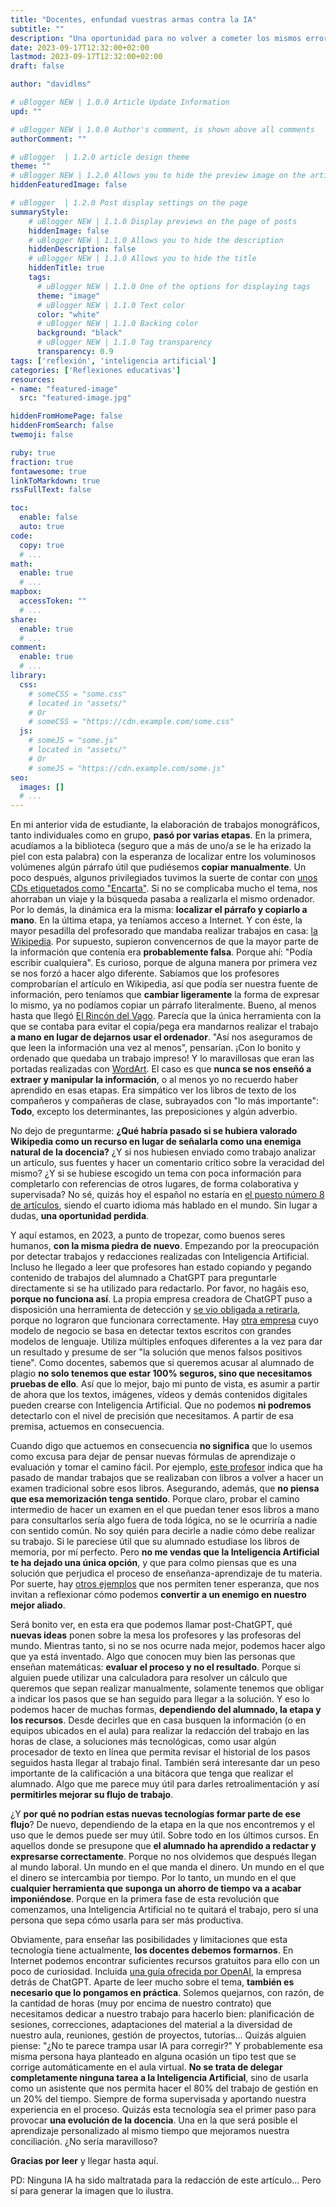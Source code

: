 ```yaml
---
title: "Docentes, enfundad vuestras armas contra la IA"
subtitle: ""
description: "Una oportunidad para no volver a cometer los mismos errores"
date: 2023-09-17T12:32:00+02:00
lastmod: 2023-09-17T12:32:00+02:00
draft: false

author: "davidlms"

# uBlogger NEW | 1.0.0 Article Update Information
upd: ""

# uBlogger NEW | 1.0.0 Author's comment, is shown above all comments
authorComment: ""

# uBlogger  | 1.2.0 article design theme
theme: ""
# uBlogger NEW | 1.2.0 Allows you to hide the preview image on the article page
hiddenFeaturedImage: false

# uBlogger  | 1.2.0 Post display settings on the page
summaryStyle:
    # uBlogger NEW | 1.1.0 Display previews on the page of posts
    hiddenImage: false
    # uBlogger NEW | 1.1.0 Allows you to hide the description
    hiddenDescription: false
    # uBlogger NEW | 1.1.0 Allows you to hide the title
    hiddenTitle: true
    tags:
      # uBlogger NEW | 1.1.0 One of the options for displaying tags
      theme: "image"
      # uBlogger NEW | 1.1.0 Text color
      color: "white"
      # uBlogger NEW | 1.1.0 Backing color
      background: "black"
      # uBlogger NEW | 1.1.0 Tag transparency
      transparency: 0.9
tags: ['reflexión', 'inteligencia artificial']
categories: ['Reflexiones educativas']
resources:
- name: "featured-image"
  src: "featured-image.jpg"

hiddenFromHomePage: false
hiddenFromSearch: false
twemoji: false

ruby: true
fraction: true
fontawesome: true
linkToMarkdown: true
rssFullText: false

toc:
  enable: false
  auto: true
code:
  copy: true
  # ...
math:
  enable: true
  # ...
mapbox:
  accessToken: ""
  # ...
share:
  enable: true
  # ...
comment:
  enable: true
  # ...
library:
  css:
    # someCSS = "some.css"
    # located in "assets/"
    # Or
    # someCSS = "https://cdn.example.com/some.css"
  js:
    # someJS = "some.js"
    # located in "assets/"
    # Or
    # someJS = "https://cdn.example.com/some.js"
seo:
  images: []
  # ...
---
```

En mi anterior vida de estudiante, la elaboración de trabajos monográficos, tanto individuales como en grupo, **pasó por varias etapas**. En la primera, acudíamos a la biblioteca (seguro que a más de uno/a se le ha erizado la piel con esta palabra) con la esperanza de localizar entre los voluminosos volúmenes algún párrafo útil que pudiésemos **copiar manualmente**. Un poco después, algunos privilegiados tuvimos la suerte de contar con [unos CDs etiquetados como "Encarta"](https://www.genbeta.com/a-fondo/que-fue-encarta-enciclopedia-virtual-que-fuimos-al-colegio-cuando-no-habia-wikipedia). Si no se complicaba mucho el tema, nos ahorraban un viaje y la búsqueda pasaba a realizarla el mismo ordenador. Por lo demás, la dinámica era la misma: **localizar el párrafo y copiarlo a mano**. En la última etapa, ya teníamos acceso a Internet. Y con éste, la mayor pesadilla del profesorado que mandaba realizar trabajos en casa: [la Wikipedia](https://es.wikipedia.org/wiki/Wikipedia:Portada). Por supuesto, supieron convencernos de que la mayor parte de la información que contenía era **probablemente falsa**. Porque ahí: "Podía escribir cualquiera". Es curioso, porque de alguna manera por primera vez se nos forzó a hacer algo diferente. Sabíamos que los profesores comprobarían el artículo en Wikipedia, así que podía ser nuestra fuente de información, pero teníamos que **cambiar ligeramente** la forma de expresar lo mismo, ya no podíamos copiar un párrafo literalmente. Bueno, al menos hasta que llegó [El Rincón del Vago](https://www.genbeta.com/a-fondo/que-fue-rincon-vago-primer-gran-portal-apuntes-espanol-que-terminaron-copypasteando-jueces-senadores). Parecía que la única herramienta con la que se contaba para evitar el copia/pega era mandarnos realizar el trabajo **a mano en lugar de dejarnos usar el ordenador**. "Así nos aseguramos de que leen la información una vez al menos", pensarían. ¡Con lo bonito y ordenado que quedaba un trabajo impreso! Y lo maravillosas que eran las portadas realizadas con [WordArt](https://www.genbeta.com/herramientas/este-emulador-de-wordart-es-nostalgia-en-estado-puro). El caso es que **nunca se nos enseñó a extraer y manipular la información**, o al menos yo no recuerdo haber aprendido en esas etapas. Era simpático ver los libros de texto de los compañeros y compañeras de clase, subrayados con "lo más importante": **Todo**, excepto los determinantes, las preposiciones y algún adverbio.

No dejo de preguntarme: **¿Qué habría pasado si se hubiera valorado Wikipedia como un recurso en lugar de señalarla como una enemiga natural de la docencia?** ¿Y si nos hubiesen enviado como trabajo analizar un artículo, sus fuentes y hacer un comentario crítico sobre la veracidad del mismo? ¿Y si se hubiese escogido un tema con poca información para completarlo con referencias de otros lugares, de forma colaborativa y supervisada? No sé, quizás hoy el español no estaría en [el puesto número 8 de artículos](https://es.wikipedia.org/wiki/Wikipedia:Análisis_de_las_mayores_Wikipedias), siendo el cuarto idioma más hablado en el mundo. Sin lugar a dudas, **una oportunidad perdida**.

Y aquí estamos, en 2023, a punto de tropezar, como buenos seres humanos, **con la misma piedra de nuevo**. Empezando por la preocupación por detectar trabajos y redacciones realizadas con Inteligencia Artificial. Incluso he llegado a leer que profesores han estado copiando y pegando contenido de trabajos del alumnado a ChatGPT para preguntarle directamente si se ha utilizado para redactarlo. Por favor, no hagáis eso, **porque no funciona así**. La propia empresa creadora de ChatGPT puso a disposición una herramienta de detección y [se vio obligada a retirarla](https://www.genbeta.com/actualidad/openai-no-capaz-saber-texto-creado-chatgpt-no-han-cerrado-herramienta-creada-para-ello), porque no lograron que funcionara correctamente. Hay [otra empresa](https://gptzero.me) cuyo modelo de negocio se basa en detectar textos escritos con grandes modelos de lenguaje. Utiliza múltiples enfoques diferentes a la vez para dar un resultado y presume de ser "la solución que menos falsos positivos tiene". Como docentes, sabemos que si queremos acusar al alumnado de plagio **no solo tenemos que estar 100% seguros, sino que necesitamos pruebas de ello**. Así que lo mejor, bajo mi punto de vista, es asumir a partir de ahora que los textos, imágenes, vídeos y demás contenidos digitales pueden crearse con Inteligencia Artificial. Que no podemos **ni podremos** detectarlo con el nivel de precisión que necesitamos. A partir de esa premisa, actuemos en consecuencia.

Cuando digo que actuemos en consecuencia **no significa** que lo usemos como excusa para dejar de pensar nuevas fórmulas de aprendizaje o evaluación y tomar el camino fácil. Por ejemplo, [este profesor](https://amp.elmundo.es/espana/2023/09/11/64fdf06bfc6c837d3e8b459b.html) indica que ha pasado de mandar trabajos que se realizaban con libros a volver a hacer un examen tradicional sobre esos libros. Asegurando, además, que **no piensa que esa memorización tenga sentido**. Porque claro, probar el camino intermedio de hacer un examen en el que puedan tener esos libros a mano para consultarlos sería algo fuera de toda lógica, no se le ocurriría a nadie con sentido común. No soy quién para decirle a nadie cómo debe realizar su trabajo. Si le pareciese útil que su alumnado estudiase los libros de memoria, por mí perfecto. Pero **no me vendas que la Inteligencia Artificial te ha dejado una única opción**, y que para colmo piensas que es una solución que perjudica el proceso de enseñanza-aprendizaje de tu materia. Por suerte, hay [otros ejemplos](https://www.technologyreview.es/s/15659/la-vuelta-al-cole-con-chatgpt-ignorar-permitir-o-integrar) que nos permiten tener esperanza, que nos invitan a reflexionar cómo podemos **convertir a un enemigo en nuestro mejor aliado**.

Será bonito ver, en esta era que podemos llamar post-ChatGPT, qué **nuevas ideas** ponen sobre la mesa los profesores y las profesoras del mundo. Mientras tanto, si no se nos ocurre nada mejor, podemos hacer algo que ya está inventado. Algo que conocen muy bien las personas que enseñan matemáticas: **evaluar el proceso y no el resultado**. Porque si alguien puede utilizar una calculadora para resolver un cálculo que queremos que sepan realizar manualmente, solamente tenemos que obligar a indicar los pasos que se han seguido para llegar a la solución. Y eso lo podemos hacer de muchas formas, **dependiendo del alumnado, la etapa y los recursos**. Desde decirles que en casa busquen la información (o en equipos ubicados en el aula) para realizar la redacción del trabajo en las horas de clase, a soluciones más tecnológicas, como usar algún procesador de texto en línea que permita revisar el historial de los pasos seguidos hasta llegar al trabajo final. También será interesante dar un peso importante de la calificación a una bitácora que tenga que realizar el alumnado. Algo que me parece muy útil para darles retroalimentación y así **permitirles mejorar su flujo de trabajo**.

¿Y **por qué no podrían estas nuevas tecnologías formar parte de ese flujo**? De nuevo, dependiendo de la etapa en la que nos encontremos y el uso que le demos puede ser muy útil. Sobre todo en los últimos cursos. En aquellos donde se presupone que **el alumnado ha aprendido a redactar y expresarse correctamente**. Porque no nos olvidemos que después llegan al mundo laboral. Un mundo en el que manda el dinero. Un mundo en el que el dinero se intercambia por tiempo. Por lo tanto, un mundo en el que **cualquier herramienta que suponga un ahorro de tiempo va a acabar imponiéndose**. Porque en la primera fase de esta revolución que comenzamos, una Inteligencia Artificial no te quitará el trabajo, pero sí una persona que sepa cómo usarla para ser más productiva.

Obviamente, para enseñar las posibilidades y limitaciones que esta tecnología tiene actualmente, **los docentes debemos formarnos**. En Internet podemos encontrar suficientes recursos gratuitos para ello con un poco de curiosidad. Incluida [una guía ofrecida por OpenAI](https://openai.com/blog/teaching-with-ai), la empresa detrás de ChatGPT. Aparte de leer mucho sobre el tema, **también es necesario que lo pongamos en práctica**. Solemos quejarnos, con razón, de la cantidad de horas (muy por encima de nuestro contrato) que necesitamos dedicar a nuestro trabajo para hacerlo bien: planificación de sesiones, correcciones, adaptaciones del material a la diversidad de nuestro aula, reuniones, gestión de proyectos, tutorías... Quizás alguien piense: "¿No te parece trampa usar IA para corregir?" Y probablemente esa misma persona haya planteado en alguna ocasión un tipo test que se corrige automáticamente en el aula virtual. **No se trata de delegar completamente ninguna tarea a la Inteligencia Artificial**, sino de usarla como un asistente que nos permita hacer el 80% del trabajo de gestión en un 20% del tiempo. Siempre de forma supervisada y aportando nuestra experiencia en el proceso. Quizás esta tecnología sea el primer paso para provocar **una evolución de la docencia**. Una en la que será posible el aprendizaje personalizado al mismo tiempo que mejoramos nuestra conciliación. ¿No sería maravilloso?

**Gracias por leer** y llegar hasta aquí.

PD: Ninguna IA ha sido maltratada para la redacción de este artículo... Pero sí para generar la imagen que lo ilustra.